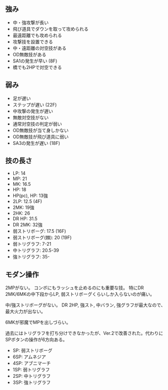 ## 強み

- 中・強攻撃が長い
- 飛び道具でダウンを取って攻められる
- 最遠距離でも攻められる
- 攻撃技を設置できる
- 中・遠距離の対空技がある
- OD無敵技がある
- SA1の発生が早い (8F)
- 橋でも2HPで対空できる

## 弱み

- 足が遅い
- ステップが遅い (22F)
- 中攻撃の発生が遅い
- 無敵対空技がない
- 通常対空技の判定が弱い
- OD無敵技が当て身しかない
- OD無敵技が飛び道具に弱い
- SA3の発生が遅い (18F)

## 技の長さ

- LP: 14
- MP: 21
- MK: 16.5
- HP: 18
- HP(pc), HP: 13強
- 2LP: 12.5 (4F)
- 2MK: 19強
- 2HK: 26
- DR HP: 31.5
- DR 2MK: 32強
- 弱ストリボーグ: 17.5 (16F)
- 弱ストリボーグ(棘): 20 (19F)
- 弱トリグラフ: 7-21
- 中トリグラフ: 20.5-39
- 強トリグラフ: 35-

## モダン操作

2MPがない。
コンボにもラッシュを止めるのにも重要な技。
特にDR 2MK/6MKの中下段からLP, 弱ストリボーグくらいしか入らないのが痛い。

中/強ストリボーグがない。
DR 2HP, 強スト, 中バラン, 強グラフが最大なので、最大火力が出ない。

6MKが邪魔でMPを出しづらい。

過去にはトリグラフを打ち分けできなかったが、Ver.2で改善された。代わりにSPボタンの操作が6方向ある。

- SP: 弱ストリボーグ
- 6SP: アムネジア
- 4SP: アブニマーチ
- 1SP: 弱トリグラフ
- 2SP: 中トリグラフ
- 3SP: 強トリグラフ
